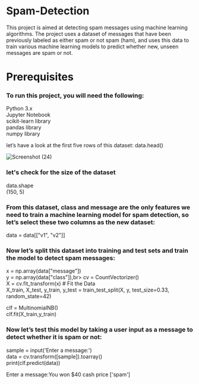 
# Spam-Detection
This project is aimed at detecting spam messages using machine learning algorithms. The project uses a dataset of messages that have been previously labeled as either spam or not spam (ham), and uses this data to train various machine learning models to predict whether new, unseen messages are spam or not.

# Prerequisites
<h3>To run this project, you will need the following:<br></h3>

Python 3.x<br>
Jupyter Notebook<br>
scikit-learn library<br>
pandas library<br>
numpy library<br>


let’s have a look at the first five rows of this dataset:</h3>
data.head()<br>

![Screenshot (24)](https://user-images.githubusercontent.com/110754364/235336061-87192c7c-b060-478a-bed3-f3b350ba85b5.png)

<h3>let's check for the size of the dataset</h3>
data.shape<br>
(150, 5)<br>

<h3>From this dataset, class and message are the only features we need to train a machine learning model for spam detection, so let’s select these two columns as the new dataset:</h3>
data = data[["v1", "v2"]]<br>

<h3>Now let’s split this dataset into training and test sets and train the model to detect spam messages:</h3>
x = np.array(data["message"])<br>
y = np.array(data["class"]),br>
cv = CountVectorizer()<br>
X = cv.fit_transform(x) # Fit the Data<br>
X_train, X_test, y_train, y_test = train_test_split(X, y, test_size=0.33, random_state=42)<br>

clf = MultinomialNB()<br>
clf.fit(X_train,y_train)<br>

<h3>Now let’s test this model by taking a user input as a message to detect whether it is spam or not:</h3>
sample = input('Enter a message:')<br>
data = cv.transform([sample]).toarray()<br>
print(clf.predict(data))<br>

Enter a message:You won $40 cash price
['spam']

